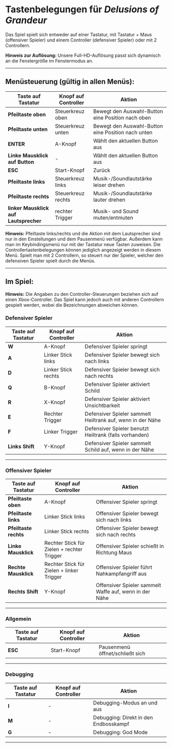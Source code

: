 # Tastenbelegungen für *Delusions of Grandeur*

Das Spiel spielt sich entweder auf einer Tastatur, mit Tastatur + Maus (offensiver Spieler) und 
einem Controller (defensiver Spieler) oder mit 2 Controllern.

**Hinweis zur Auflösung:** Unsere Full-HD-Auflösung passt sich dynamisch an die Fenstergröße im Fenstermodus an.

---

## Menüsteuerung (gültig in allen Menüs):

| Taste auf Tastatur      | Knopf auf Controller | Aktion                                         |
|-------------------------|----------------------|-----------------------------------------------|
| **Pfeiltaste oben**     | Steuerkreuz oben     | Bewegt den Auswahl-Button eine Position nach oben |
| **Pfeiltaste unten**    | Steuerkreuz unten    | Bewegt den Auswahl-Button eine Position nach unten |
| **ENTER**               | A-Knopf             | Wählt den aktuellen Button aus               |
| **Linke Mausklick auf Button** | -            | Wählt den aktuellen Button aus               |
| **ESC**                 | Start-Knopf         | Zurück                                       |
| **Pfeiltaste links**    | Steuerkreuz links   | Musik-/Soundlautstärke leiser drehen         |
| **Pfeiltaste rechts**   | Steuerkreuz rechts  | Musik-/Soundlautstärke lauter drehen         |
| **linker Mausklick auf Lautsprecher**  | rechter Trigger  | Musik- und Sound muten/entmuten         |

**Hinweis:** Pfeiltaste links/rechts und die Aktion mit dem Lautsprecher sind nur in den Einstellungen und dem Pausenmenü verfügbar. Außerdem kann man im Keybindingsmenü nur mit der Tastatur neue Tasten zuweisen. Die Controllertastenbelegungen können jediglich angezeigt werden in diesem Menü.
Spielt man mit 2 Controllern, so steuert nur der Spieler, welcher den defensiven Spieler spielt durch die Menüs.

---

## Im Spiel:

**Hinweis:** Die Angaben zu den Controller-Steuerungen beziehen sich auf einen Xbox-Controller. Das Spiel kann jedoch auch mit anderen Controllern gespielt werden, wobei die Bezeichnungen abweichen können.

### Defensiver Spieler

| Taste auf Tastatur      | Knopf auf Controller | Aktion                                         |
|-------------------------|----------------------|-----------------------------------------------|
| **W**                   | A-Knopf             | Defensiver Spieler springt                   |
| **A**                   | Linker Stick links  | Defensiver Spieler bewegt sich nach links    |
| **D**                   | Linker Stick rechts | Defensiver Spieler bewegt sich nach rechts   |
| **Q**                   | B-Knopf             | Defensiver Spieler aktiviert Schild          |
| **R**                   | X-Knopf             | Defensiver Spieler aktiviert Unsichtbarkeit  |
| **E**                   | Rechter Trigger     | Defensiver Spieler sammelt Heiltrank auf, wenn in der Nähe |
| **F**                   | Linker Trigger      | Defensiver Spieler benutzt Heiltrank (falls vorhanden) |
| **Links Shift**         | Y-Knopf             | Defensiver Spieler sammelt Schild auf, wenn in der Nähe |

---

### Offensiver Spieler

| Taste auf Tastatur      | Knopf auf Controller                    | Aktion                                         |
|-------------------------|-----------------------------------------|-----------------------------------------------|
| **Pfeiltaste oben**     | A-Knopf                                 | Offensiver Spieler springt                   |
| **Pfeiltaste links**    | Linker Stick links                      | Offensiver Spieler bewegt sich nach links    |
| **Pfeiltaste rechts**   | Linker Stick rechts                     | Offensiver Spieler bewegt sich nach rechts   |
| **Linke Mausklick**     | Rechter Stick für Zielen + rechter Trigger | Offensiver Spieler schießt in Richtung Maus |
| **Rechte Mausklick**    | Rechter Stick für Zielen + linker Trigger | Offensiver Spieler führt Nahkampfangriff aus |
| **Rechts Shift**        | Y-Knopf                                 | Offensiver Spieler sammelt Waffe auf, wenn in der Nähe |

---

### Allgemein

| Taste auf Tastatur      | Knopf auf Controller | Aktion                                         |
|-------------------------|----------------------|-----------------------------------------------|
| **ESC**                 | Start-Knopf          | Pausenmenü öffnet/schließt sich                        |

---

### Debugging

| Taste auf Tastatur      | Knopf auf Controller | Aktion                                         |
|-------------------------|----------------------|-----------------------------------------------|
| **I**                   | -                   | Debugging-Modus an und aus                   |
| **M**                   | -                   | Debugging: Direkt in den Endbosskampf         |
| **G**                   | -                   | Debugging: God Mode                           |

---


